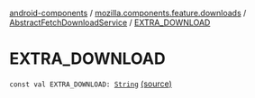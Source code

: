 [android-components](../../index.md) / [mozilla.components.feature.downloads](../index.md) / [AbstractFetchDownloadService](index.md) / [EXTRA_DOWNLOAD](./-e-x-t-r-a_-d-o-w-n-l-o-a-d.md)

# EXTRA_DOWNLOAD

`const val EXTRA_DOWNLOAD: `[`String`](https://kotlinlang.org/api/latest/jvm/stdlib/kotlin/-string/index.html) [(source)](https://github.com/mozilla-mobile/android-components/blob/master/components/feature/downloads/src/main/java/mozilla/components/feature/downloads/AbstractFetchDownloadService.kt#L569)